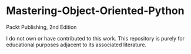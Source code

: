 # Mastering-Object-Oriented-Python
Packt Publishing, 2nd Edition

I do not own or have contributed to this work. This repository is purely for educational purposes adjacent to its associated literature.

